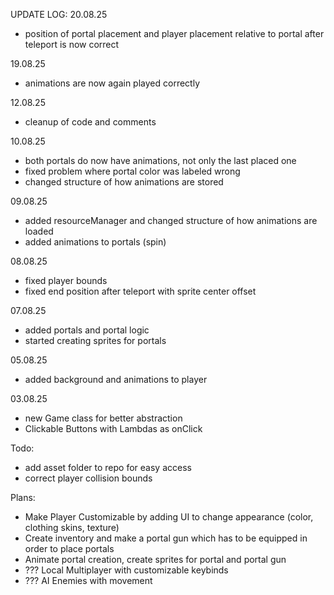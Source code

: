 UPDATE LOG:
20.08.25
- position of portal placement and player placement relative to portal after teleport is now correct

19.08.25
- animations are now again played correctly 

12.08.25
- cleanup of code and comments

10.08.25
- both portals do now have animations, not only the last placed one
- fixed problem where portal color was labeled wrong
- changed structure of how animations are stored

09.08.25
- added resourceManager and changed structure of how animations are loaded
- added animations to portals (spin)

08.08.25
- fixed player bounds
- fixed end position after teleport with sprite center offset

07.08.25
- added portals and portal logic
- started creating sprites for portals

05.08.25
- added background and animations to player

03.08.25
- new Game class for better abstraction
- Clickable Buttons with Lambdas as onClick

Todo:
- add asset folder to repo for easy access
- correct player collision bounds

Plans:
- Make Player Customizable by adding UI to change appearance (color, clothing skins, texture)
- Create inventory and make a portal gun which has to be equipped in order to place portals
- Animate portal creation, create sprites for portal and portal gun
- ??? Local Multiplayer with customizable keybinds
- ??? AI Enemies with movement
